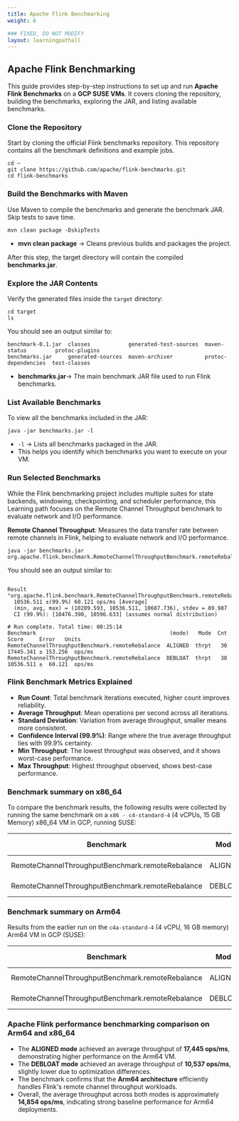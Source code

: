 ```yaml
---
title: Apache Flink Benchmarking
weight: 6

### FIXED, DO NOT MODIFY
layout: learningpathall
---
```



## Apache Flink Benchmarking
This guide provides step-by-step instructions to set up and run **Apache Flink Benchmarks** on a **GCP SUSE VMs**. It covers cloning the repository, building the benchmarks, exploring the JAR, and listing available benchmarks.

### Clone the Repository
Start by cloning the official Flink benchmarks repository. This repository contains all the benchmark definitions and example jobs.

```console
cd ~
git clone https://github.com/apache/flink-benchmarks.git
cd flink-benchmarks
```

### Build the Benchmarks with Maven
Use Maven to compile the benchmarks and generate the benchmark JAR. Skip tests to save time.

```console
mvn clean package -DskipTests
```
- **mvn clean package** → Cleans previous builds and packages the project.

After this step, the target directory will contain the compiled **benchmarks.jar**.

### Explore the JAR Contents
Verify the generated files inside the `target` directory:

```console
cd target
ls
```
You should see an output similar to:

```output
benchmark-0.1.jar  classes            generated-test-sources  maven-status         protoc-plugins
benchmarks.jar     generated-sources  maven-archiver          protoc-dependencies  test-classes
```
- **benchmarks.jar**→ The main benchmark JAR file used to run Flink benchmarks.

### List Available Benchmarks
To view all the benchmarks included in the JAR:

```console
java -jar benchmarks.jar -l
```
- `-l` → Lists all benchmarks packaged in the JAR.
- This helps you identify which benchmarks you want to execute on your VM.

### Run Selected Benchmarks
While the Flink benchmarking project includes multiple suites for state backends, windowing, checkpointing, and scheduler performance, this Learning path focuses on the Remote Channel Throughput benchmark to evaluate network and I/O performance.

**Remote Channel Throughput**: Measures the data transfer rate between remote channels in Flink, helping to evaluate network and I/O performance.
```console
java -jar benchmarks.jar org.apache.flink.benchmark.RemoteChannelThroughputBenchmark.remoteRebalance
```
You should see an output similar to:
```output

Result "org.apache.flink.benchmark.RemoteChannelThroughputBenchmark.remoteRebalance":
  10536.511 ±(99.9%) 60.121 ops/ms [Average]
  (min, avg, max) = (10289.593, 10536.511, 10687.736), stdev = 89.987
  CI (99.9%): [10476.390, 10596.633] (assumes normal distribution)

# Run complete. Total time: 00:25:14
Benchmark                                          (mode)   Mode  Cnt      Score     Error   Units
RemoteChannelThroughputBenchmark.remoteRebalance  ALIGNED  thrpt   30  17445.341 ± 153.256  ops/ms
RemoteChannelThroughputBenchmark.remoteRebalance  DEBLOAT  thrpt   30  10536.511 ±  60.121  ops/ms
```

### Flink Benchmark Metrics Explained  

- **Run Count**: Total benchmark iterations executed, higher count improves reliability.  
- **Average Throughput**: Mean operations per second across all iterations.  
- **Standard Deviation**: Variation from average throughput, smaller means more consistent.  
- **Confidence Interval (99.9%)**: Range where the true average throughput lies with 99.9% certainty.  
- **Min Throughput**: The lowest throughput was observed, and it shows worst-case performance.  
- **Max Throughput**: Highest throughput observed, shows best-case performance.

### Benchmark summary on x86_64
To compare the benchmark results, the following results were collected by running the same benchmark on a `x86 - c4-standard-4` (4 vCPUs, 15 GB Memory) x86_64 VM in GCP, running SUSE:

| Benchmark                                          | Mode     | Count | Score (ops/ms) | Error (±) | Min        | Max        | Stdev    | CI (99.9%)             | Units  |
|---------------------------------------------------|---------|-------|----------------|-----------|------------|------------|---------|------------------------|--------|
| RemoteChannelThroughputBenchmark.remoteRebalance | ALIGNED | 30    | 24873.046      | 892.673   | 11195.028  | 12425.761  | 421.057 | [11448.649, 12011.275] | ops/ms |
| RemoteChannelThroughputBenchmark.remoteRebalance | DEBLOAT | 30    | 11729.962      | 281.313   | 11195.028  | 12425.761  | 421.057 | [11448.649, 12011.275] | ops/ms |

### Benchmark summary on Arm64
Results from the earlier run on the `c4a-standard-4` (4 vCPU, 16 GB memory) Arm64 VM in GCP (SUSE):

| Benchmark                                          | Mode     | Count | Score (ops/ms) | Error (±) | Min       | Max       | Stdev   | CI (99.9%)             | Units  |
|---------------------------------------------------|---------|-------|----------------|-----------|-----------|-----------|---------|------------------------|--------|
| RemoteChannelThroughputBenchmark.remoteRebalance | ALIGNED | 30    | 17445.341      | 153.256   | 10289.593 | 10687.736 | 89.987  | [10476.390, 10596.633] | ops/ms |
| RemoteChannelThroughputBenchmark.remoteRebalance | DEBLOAT | 30    | 10536.511      | 60.121    | 10289.593 | 10687.736 | 89.987  | [10476.390, 10596.633] | ops/ms |

### Apache Flink performance benchmarking comparison on Arm64 and x86_64

- The **ALIGNED mode** achieved an average throughput of **17,445 ops/ms**, demonstrating higher performance on the Arm64 VM.  
- The **DEBLOAT mode** achieved an average throughput of **10,537 ops/ms**, slightly lower due to optimization differences.  
- The benchmark confirms that the **Arm64 architecture** efficiently handles Flink's remote channel throughput workloads.  
- Overall, the average throughput across both modes is approximately **14,854 ops/ms**, indicating strong baseline performance for Arm64 deployments.
